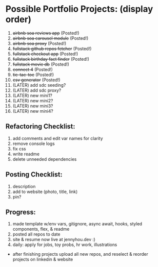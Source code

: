 # Possible Portfolio Projects: (display order)

1. ~~airbnb soa reviews app~~ (Posted!)
1. ~~airbnb soa carousel module~~ (Posted!)
1. ~~airbnb soa proxy~~ (Posted!)
1. ~~fullstack github repos fetcher~~ (Posted!)
1. ~~fullstack checkout app~~ (Posted!)
1. ~~fullstack birthday fact finder~~ (Posted!)
1. ~~fullstack movie db~~ (Posted!)
1. ~~connect 4~~ (Posted!)
1. ~~tic-tac-toe~~ (Posted!)
1. ~~csv generator~~ (Posted!)
1. (LATER) add sdc seeding?
1. (LATER) add sdc proxy?
1. (LATER) new mini1?
1. (LATER) new mini2?
1. (LATER) new mini3?
1. (LATER) new mini4?

## Refactoring Checklist:
1. add comments and edit var names for clarity
1. remove console logs
1. fix css
1. write readme
1. delete unneeded dependencies

## Posting Checklist:
1. description
1. add to website (photo, title, link)
1. pin?

## Progress:
1. made template w/env vars, gitignore, async await, hooks, styled components, flex, & readme
1. posted all repos to date
1. site & resume now live at jennyhou.dev :)
1. daily: apply for jobs, toy probs, hr work, illustrations
- after finishing projects upload all new repos, and reselect & reorder projects on linkedin & website